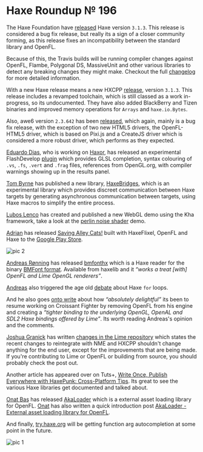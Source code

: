 [_template]: roundup.html
# Haxe Roundup № 196

The Haxe Foundation have [released][link 1] Haxe version `3.1.3`. This release is
considered a bug fix release, but really its a sign of a closer community forming,
as this release fixes an incompatibility between the standard library
and OpenFL. 

Because of this, the Travis builds will be running compiler changes against
OpenFL, Flambe, Polygonal DS, MassiveUnit and other various libraries to detect any
breaking changes they might make. Checkout the full [changelog][change 1] for more
detailed information.

With a new Haxe release means a new HXCPP [release][link 2], version `3.1.3`. This 
release includes a revamped toolchain, which is still classed as a work in-progress,
so its undocumented. They have also added BlackBerry and Tizen binaries and improved
memory operations for `Arrays` and `haxe.io.Bytes`.

Also, awe6 version `2.3.642` has been [released][link 3], which again, mainly is a bug fix
release, with the exception of two new HTML5 drivers, the OpenFL-HTML5 driver, which is
based on Pixi.js and a CreateJS driver which is considered a more robust driver, which
performs as they expected.

[Eduardo Dias][tw 1], who is working on [Haxor][tw 2], has released an experimental
FlashDevelop [plugin][link 4] which provides GLSL completion, syntax colouring of
`.vs`, `.fs`, `.vert` and `.frag` files, references from OpenGL.org, with compiler
warnings showing up in the results panel.

[Tom Byrne][gh 1] has published a new library, [HaxeBridges], which is an experimental
library which provides discreet communication between Haxe targets by generating
asynchronous communication between targets, using Haxe macros to simplify the entire
process.

[Lubos Lenco][tw 3] has created and published a new WebGL demo using the Kha framework,
take a look at the [perlin noise shader][link 4] demo.

[Adrian][tw 5] has released [Saving Alley Cats!][link 11] built with HaxeFlixel, OpenFL and Haxe
to the [Google Play Store][link 11].

![pic 2]

[Andreas Rønning][gh 2] has released [bmfonthx] which is a Haxe reader for the binary
[BMFont format][link 6]. Available from haxelib and it _“works a treat [with] OpenFL and
Lime OpenGL renderers”_.

[Andreas][gh 2] also triggered the age old [debate][link 7] about Haxe `for` loops.

And he also goes [onto write] about how _“absolutely delightful”_ its been to resume
working on Croissant Fighter by removing OpenFL from his engine and creating a
_“tighter binding to the underlying OpenGL, OpenAL and SDL2 Haxe bindings offered by
Lime”_. Its worth reading Andreas's opinion and the comments.

[Joshua Granick][gh 3] has written [changes in the Lime repository][link 8] which
states the recent changes to reintegrate with NME and HXCPP shouldn't change anything
for the end user, except for the improvements that are being made. If you're contributing
to Lime or OpenFL or building from source, you should probably check the post out.

Another article has appeared over on Tuts+, [Write Once, Publish Everywhere with HaxePunk:
Cross-Platform Tips][link 9]. Its great to see the various Haxe libraries get documented and
talked about.

[Onat Baş][tw 4] has released [AkaLoader] which is a external asset loading library
for OpenFL. [Onat][tw 4] has also written a quick introduction post [AkaLoader - 
External asset loading library for OpenFL][link 10].

And finally, [try.haxe.org] will be getting function arg autocompletion at some point
in the future.

![pic 1]

[link 1]: https://groups.google.com/forum/#!msg/haxelang/E-TZYUdbcfI/uR-yrpQYDCMJ "Haxe 3.1.3 has been released!"
[link 2]: https://groups.google.com/forum/#!topic/haxelang/8C0u7opv5qQ "HXCPP 3.1.3 has been released!"
[link 3]: https://groups.google.com/forum/#!topic/awe6/P_ExhRppSig "AWE6 2.3.642 has been released!"
[link 4]: http://www.flashdevelop.org/community/viewtopic.php?f=4&t=11658 "GLSL Completion and Compiler - FlashDevelop Forums"
[link 5]: https://googledrive.com/host/0B22ElR_OUmfddm1LRVpjbjFFUVE/index.html "Kha WebGL Perlin Noise Shader Demo"
[link 6]: http://www.angelcode.com/products/bmfont/ "BMFont Format"
[link 7]: https://twitter.com/sunjammer/status/455002177057345537 "Haxe For loop debate!"
[link 8]: http://www.joshuagranick.com/blog/2014/04/15/changes-in-the-lime-repository/ "Changes in the Lime Repositoy"
[link 9]: http://gamedevelopment.tutsplus.com/articles/write-once-publish-everywhere-with-haxepunk-cross-platform-tips--gamedev-14899 "Write Once, Publish Everywhere With HaxePunk: Cross-Platform Tips"
[link 10]: http://onat.me/post/82383714265/akaloader-external-asset-loading-library-for-openfl "AkaLoader - External Asset Loading Library for OpenFL"
[link 11]: https://play.google.com/store/apps/details?id=pl.vigeo.saving.alley.cats "Saving Alley Cats! on Google Play"
[change 1]: http://haxe.org/file/CHANGES.txt "Haxe 3.1.3 changelog"
[tw 1]: https://twitter.com/EduardoDias "@EduardoDias"
[tw 2]: https://twitter.com/HaxorEngine "@HaxorEngine"
[tw 3]: https://twitter.com/luboslenco "@luboslenco"
[tw 4]: https://twitter.com/akaedintov "@akaedintov"
[tw 5]: https://twitter.com/goshki "@goshki"
[gh 1]: https://github.com/TomByrne "@TomByrne"
[gh 2]: https://github.com/sunjammer "@sunjammer"
[gh 3]: https://github.com/jgranick "@jgranick"
[HaxeBridges]: https://github.com/TomByrne/HaxeBridges "HaxeBridges on Github"
[bmfonthx]: https://github.com/furusystems/bmfonthx "BMFonthx on Github"
[onto write]: https://plus.google.com/u/0/+AndreasR%C3%B8nning/posts 
[AkaLoader]: https://github.com/onatbas/AkaLoader "AkaLoader on Github"
[try.haxe.org]: http://try.haxe.org "Try Haxe"
[pic 1]: /img/BjVi239IYAAcCj7.png "Function Arg AutoCompletion"
[pic 2]: /img/BlWDWimCIAANSq0.png "Saving Alley Cats!"
